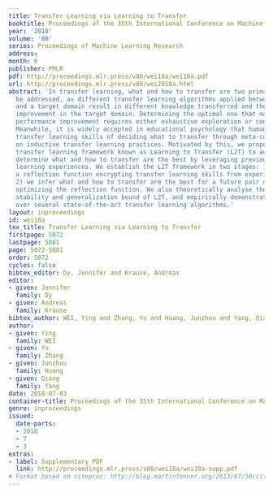 ```yaml
---
title: Transfer Learning via Learning to Transfer
booktitle: Proceedings of the 35th International Conference on Machine Learning
year: '2018'
volume: '80'
series: Proceedings of Machine Learning Research
address: 
month: 0
publisher: PMLR
pdf: http://proceedings.mlr.press/v80/wei18a/wei18a.pdf
url: http://proceedings.mlr.press/v80/wei2018a.html
abstract: 'In transfer learning, what and how to transfer are two primary issues to
  be addressed, as different transfer learning algorithms applied between a source
  and a target domain result in different knowledge transferred and thereby the performance
  improvement in the target domain. Determining the optimal one that maximizes the
  performance improvement requires either exhaustive exploration or considerable expertise.
  Meanwhile, it is widely accepted in educational psychology that human beings improve
  transfer learning skills of deciding what to transfer through meta-cognitive reflection
  on inductive transfer learning practices. Motivated by this, we propose a novel
  transfer learning framework known as Learning to Transfer (L2T) to automatically
  determine what and how to transfer are the best by leveraging previous transfer
  learning experiences. We establish the L2T framework in two stages: 1) we learn
  a reflection function encrypting transfer learning skills from experiences; and
  2) we infer what and how to transfer are the best for a future pair of domains by
  optimizing the reflection function. We also theoretically analyse the algorithmic
  stability and generalization bound of L2T, and empirically demonstrate its superiority
  over several state-of-the-art transfer learning algorithms.'
layout: inproceedings
id: wei18a
tex_title: Transfer Learning via Learning to Transfer
firstpage: 5072
lastpage: 5081
page: 5072-5081
order: 5072
cycles: false
bibtex_editor: Dy, Jennifer and Krause, Andreas
editor:
- given: Jennifer
  family: Dy
- given: Andreas
  family: Krause
bibtex_author: WEI, Ying and Zhang, Yu and Huang, Junzhou and Yang, Qiang
author:
- given: Ying
  family: WEI
- given: Yu
  family: Zhang
- given: Junzhou
  family: Huang
- given: Qiang
  family: Yang
date: 2018-07-03
container-title: Proceedings of the 35th International Conference on Machine Learning
genre: inproceedings
issued:
  date-parts:
  - 2018
  - 7
  - 3
extras:
- label: Supplementary PDF
  link: http://proceedings.mlr.press/v80/wei18a/wei18a-supp.pdf
# Format based on citeproc: http://blog.martinfenner.org/2013/07/30/citeproc-yaml-for-bibliographies/
---
```


